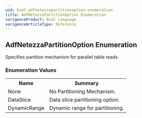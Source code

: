```yaml
---
uid: biml-adfnetezzapartitionoption-enumeration
title: AdfNetezzaPartitionOption Enumeration
varigenceProduct: Biml Language
varigenceArticleType: Reference
---
```


## AdfNetezzaPartitionOption Enumeration<div class="LanguageSummary"><div class ="SummaryItem">Specifies partition mechanism for parallel table reads.</div></div><div class="EnumValueGroup">### Enumeration Values<table id="EnumValue" class="MemberList"><tbody><tr><th class="MemberNameColumnHeader">Name</th><th class="MemberSummaryColumnHeader">Summary</th></tr><tr class="cd0"><td class="MemberName">None</td><td class="MemberSummary"><div class ="SummaryItem">No Partitioning Mechanism.</div></td></tr><tr class="cd1"><td class="MemberName">DataSlice</td><td class="MemberSummary"><div class ="SummaryItem">Data slice partitioning option.</div></td></tr><tr class="cd0"><td class="MemberName">DynamicRange</td><td class="MemberSummary"><div class ="SummaryItem">Dynamic range for partitioning.</div></td></tr></tbody></table></div>